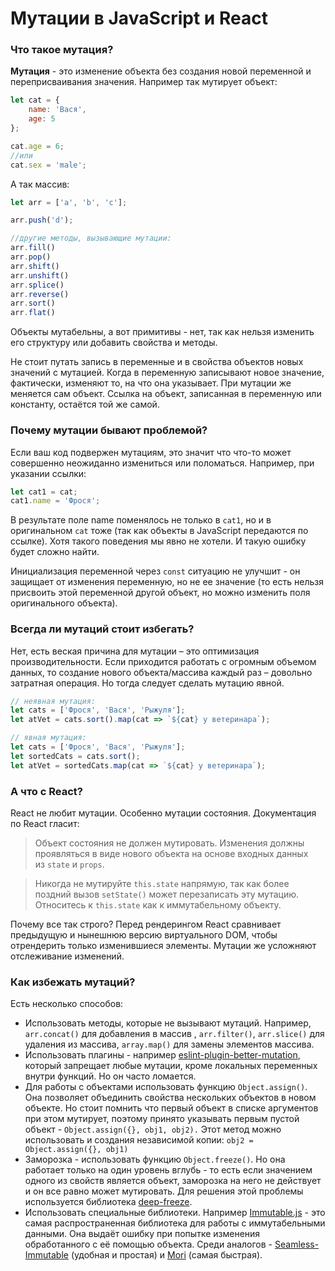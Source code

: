 # Мутации в JavaScript и React

### **Что такое мутация?**

**Мутация** - это изменение объекта без создания новой переменной и переприсваивания значения. Например так мутирует объект:

```jsx
let cat = {
	name: 'Вася',
	age: 5
};

cat.age = 6;
//или
cat.sex = 'male';
```

А так массив: 

```jsx
let arr = ['a', 'b', 'c'];

arr.push('d');

//другие методы, вызывающие мутации:
arr.fill()
arr.pop()
arr.shift()
arr.unshift()
arr.splice()
arr.reverse()
arr.sort()
arr.flat()
```

Объекты мутабельны, а вот примитивы - нет, так как нельзя изменить его структуру или добавить свойства и методы.

Не стоит путать запись в переменные и в свойства объектов новых значений с мутацией. Когда в переменную записывают новое значение, фактически, изменяют то, на что она указывает. При мутации же меняется сам объект. Ссылка на объект, записанная в переменную или константу, остаётся той же самой.

### **Почему мутации бывают проблемой?**

Если ваш код подвержен мутациям, это значит что что-то может совершенно неожиданно измениться или поломаться. Например, при указании ссылки:

```jsx
let cat1 = cat;
cat1.name = 'Фрося';
```

В результате поле name поменялось не только в `cat1`, но и в оригинальном `cat` тоже (так как объекты в JavaScript передаются по ссылке). Хотя такого поведения мы явно не хотели. И такую ошибку будет сложно найти.

Инициализация переменной через `const` ситуацию не улучшит - он защищает от изменения переменную, но не ее значение (то есть нельзя присвоить этой переменной другой объект, но можно изменить поля оригинального объекта).

### Всегда ли мутаций стоит избегать?

Нет, есть веская причина для мутации – это оптимизация производительности. Если приходится работать с огромным объемом данных, то создание нового объекта/массива каждый раз – довольно затратная операция. Но тогда следует сделать мутацию явной.

```jsx
// неявная мутация:
let cats = ['Фрося', 'Вася', 'Рыжуля'];
let atVet = cats.sort().map(cat => `${cat} у ветеринара`);

// явная мутация:
let cats = ['Фрося', 'Вася', 'Рыжуля'];
let sortedCats = cats.sort();
let atVet = sortedCats.map(cat => `${cat} у ветеринара`);
```

### А что с React?

React не любит мутации. Особенно мутации состояния. Документация по React гласит:

> Объект состояния не должен мутировать. Изменения должны проявляться в виде нового объекта на основе входных данных из `state` и `props`.
> 

> Никогда не мутируйте `this.state` напрямую, так как более поздний вызов `setState()` может перезаписать эту мутацию. Относитесь к `this.state` как к иммутабельному объекту.
> 

Почему все так строго? Перед рендерингом React сравнивает предыдущую и нынешнюю версию виртуального DOM, чтобы отрендерить только изменившиеся элементы. Мутации же усложняют отслеживание изменений.

### Как избежать мутаций?

Есть несколько способов:

- Использовать методы, которые не вызывают мутаций. Например, `arr.concat()` для добавления в массив , `arr.filter()`, `arr.slice()` для удаления из массива, `array.map()` для замены элементов массива.
- Использовать плагины - например [eslint-plugin-better-mutation](https://github.com/sloops77/eslint-plugin-better-mutation), который запрещает любые мутации, кроме локальных переменных внутри функций. Но он часто ломается.
- Для работы с объектами использовать функцию `Object.assign()`. Она позволяет объединить свойства нескольких объектов в новом объекте. Но стоит помнить что первый объект в списке аргументов при этом мутирует, поэтому принято указывать первым пустой объект - `Object.assign({}, obj1, obj2).` Этот метод можно использовать и создания независимой копии:  `obj2 = Object.assign({}, obj1)`
- Заморозка - использовать функцию `Object.freeze()`. Но она работает только на один уровень вглубь - то есть если значением одного из свойств является объект, заморозка на него не действует и он все равно может мутировать. Для решения этой проблемы используется библиотека [deep-freeze](https://github.com/substack/deep-freeze).
- Использовать специальные библиотеки. Например [Immutable.js](https://immutable-js.github.io/immutable-js/) - это самая распространенная библиотека для работы с иммутабельными данными. Она выдаёт ошибку при попытке изменения обработанного с её помощью объекта. Среди аналогов - [Seamless-Immutable](https://github.com/rtfeldman/seamless-immutable) (удобная и простая) и [Mori](https://github.com/swannodette/mori) (самая быстрая).